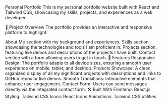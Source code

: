 Personal Portfolio
This is my personal portfolio website built with React and Tailwind CSS, showcasing my skills, projects, and experiences as a web developer.

🚀 Project Overview
The portfolio provides an interactive and responsive platform to highlight:

About Me section with my background and experiences.
Skills section showcasing the technologies and tools I am proficient in.
Projects section, featuring live demos and descriptions of the projects I have built.
Contact section with a form allowing users to get in touch.
🌟 Features
Responsive Design: The portfolio adapts to all device sizes, ensuring a smooth user experience on mobile, tablet, and desktop.
Projects Showcase: A clean, organized display of all my significant projects with descriptions and links to GitHub repos or live demos.
Smooth Transitions: Interactive elements that enhance user engagement.
Contact Form: Users can send messages directly via the integrated contact form.
🛠️ Built With
Frontend: React.js
Styling: Tailwind CSS
Icons: React Icons
Animations: Tailwind CSS utilities
